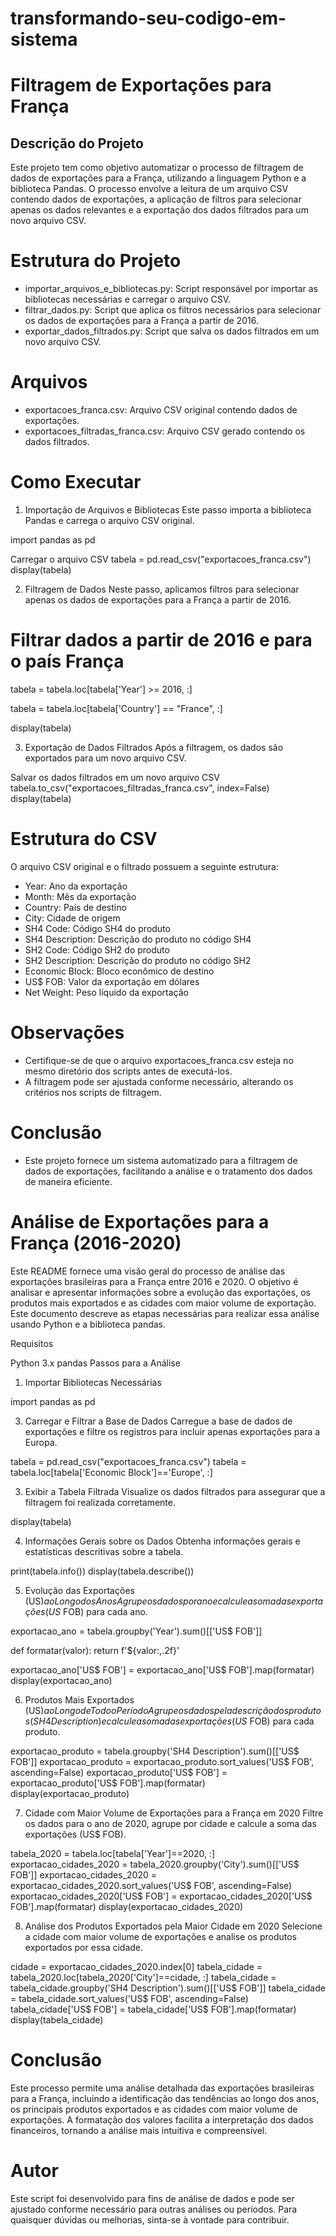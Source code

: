 # transformando-seu-codigo-em-sistema

# Filtragem de Exportações para França
## Descrição do Projeto
Este projeto tem como objetivo automatizar o processo de filtragem de dados de exportações para a França, utilizando a linguagem Python e a biblioteca Pandas. O processo envolve a leitura de um arquivo CSV contendo dados de exportações, a aplicação de filtros para selecionar apenas os dados relevantes e a exportação dos dados filtrados para um novo arquivo CSV.

# Estrutura do Projeto
- importar_arquivos_e_bibliotecas.py: Script responsável por importar as bibliotecas necessárias e carregar o arquivo CSV.
- filtrar_dados.py: Script que aplica os filtros necessários para selecionar os dados de exportações para a França a partir de 2016.
- exportar_dados_filtrados.py: Script que salva os dados filtrados em um novo arquivo CSV.

# Arquivos
- exportacoes_franca.csv: Arquivo CSV original contendo dados de exportações.
- exportacoes_filtradas_franca.csv: Arquivo CSV gerado contendo os dados filtrados.

# Como Executar
1. Importação de Arquivos e Bibliotecas
Este passo importa a biblioteca Pandas e carrega o arquivo CSV original.

import pandas as pd

Carregar o arquivo CSV
tabela = pd.read_csv("exportacoes_franca.csv")
display(tabela)

2. Filtragem de Dados
Neste passo, aplicamos filtros para selecionar apenas os dados de exportações para a França a partir de 2016.

# Filtrar dados a partir de 2016 e para o país França
tabela = tabela.loc[tabela['Year'] >= 2016, :]

tabela = tabela.loc[tabela['Country'] == "France", :]

display(tabela)

3. Exportação de Dados Filtrados
Após a filtragem, os dados são exportados para um novo arquivo CSV.

Salvar os dados filtrados em um novo arquivo CSV
tabela.to_csv("exportacoes_filtradas_franca.csv", index=False)
display(tabela)

# Estrutura do CSV
O arquivo CSV original e o filtrado possuem a seguinte estrutura:

- Year: Ano da exportação
- Month: Mês da exportação
- Country: País de destino
- City: Cidade de origem
- SH4 Code: Código SH4 do produto
- SH4 Description: Descrição do produto no código SH4
- SH2 Code: Código SH2 do produto
- SH2 Description: Descrição do produto no código SH2
- Economic Block: Bloco econômico de destino
- US$ FOB: Valor da exportação em dólares
- Net Weight: Peso líquido da exportação
  
# Observações

- Certifique-se de que o arquivo exportacoes_franca.csv esteja no mesmo diretório dos scripts antes de executá-los.
- A filtragem pode ser ajustada conforme necessário, alterando os critérios nos scripts de filtragem.

# Conclusão
- Este projeto fornece um sistema automatizado para a filtragem de dados de exportações, facilitando a análise e o tratamento dos dados de maneira eficiente.

# Análise de Exportações para a França (2016-2020)

Este README fornece uma visão geral do processo de análise das exportações brasileiras para a França entre 2016 e 2020. O objetivo é analisar e apresentar informações sobre a evolução das exportações, os produtos mais exportados e as cidades com maior volume de exportação. Este documento descreve as etapas necessárias para realizar essa análise usando Python e a biblioteca pandas.

Requisitos

Python 3.x
pandas
Passos para a Análise

1. Importar Bibliotecas Necessárias

import pandas as pd

3. Carregar e Filtrar a Base de Dados
Carregue a base de dados de exportações e filtre os registros para incluir apenas exportações para a Europa.

tabela = pd.read_csv("exportacoes_franca.csv")
tabela = tabela.loc[tabela['Economic Block']=='Europe', :]

3. Exibir a Tabela Filtrada
Visualize os dados filtrados para assegurar que a filtragem foi realizada corretamente.

display(tabela)

4. Informações Gerais sobre os Dados
Obtenha informações gerais e estatísticas descritivas sobre a tabela.

print(tabela.info())
display(tabela.describe())

5. Evolução das Exportações (US$) ao Longo dos Anos
Agrupe os dados por ano e calcule a soma das exportações (US$ FOB) para cada ano.

exportacao_ano = tabela.groupby('Year').sum()[['US$ FOB']]

def formatar(valor):
    return f'${valor:,.2f}'

exportacao_ano['US$ FOB'] = exportacao_ano['US$ FOB'].map(formatar)
display(exportacao_ano)

6. Produtos Mais Exportados (US$) ao Longo de Todo o Período
Agrupe os dados pela descrição dos produtos (SH4 Description) e calcule a soma das exportações (US$ FOB) para cada produto.

exportacao_produto = tabela.groupby('SH4 Description').sum()[['US$ FOB']]
exportacao_produto = exportacao_produto.sort_values('US$ FOB', ascending=False)
exportacao_produto['US$ FOB'] = exportacao_produto['US$ FOB'].map(formatar)
display(exportacao_produto)

7. Cidade com Maior Volume de Exportações para a França em 2020
Filtre os dados para o ano de 2020, agrupe por cidade e calcule a soma das exportações (US$ FOB).

tabela_2020 = tabela.loc[tabela['Year']==2020, :]
exportacao_cidades_2020 = tabela_2020.groupby('City').sum()[['US$ FOB']]
exportacao_cidades_2020 = exportacao_cidades_2020.sort_values('US$ FOB', ascending=False)
exportacao_cidades_2020['US$ FOB'] = exportacao_cidades_2020['US$ FOB'].map(formatar)
display(exportacao_cidades_2020)

8. Análise dos Produtos Exportados pela Maior Cidade em 2020
Selecione a cidade com maior volume de exportações e analise os produtos exportados por essa cidade.

cidade = exportacao_cidades_2020.index[0]
tabela_cidade = tabela_2020.loc[tabela_2020['City']==cidade, :]
tabela_cidade = tabela_cidade.groupby('SH4 Description').sum()[['US$ FOB']]
tabela_cidade = tabela_cidade.sort_values('US$ FOB', ascending=False)
tabela_cidade['US$ FOB'] = tabela_cidade['US$ FOB'].map(formatar)
display(tabela_cidade)

# Conclusão
Este processo permite uma análise detalhada das exportações brasileiras para a França, incluindo a identificação das tendências ao longo dos anos, os principais produtos exportados e as cidades com maior volume de exportações. A formatação dos valores facilita a interpretação dos dados financeiros, tornando a análise mais intuitiva e compreensível.

# Autor
Este script foi desenvolvido para fins de análise de dados e pode ser ajustado conforme necessário para outras análises ou períodos. Para quaisquer dúvidas ou melhorias, sinta-se à vontade para contribuir.
